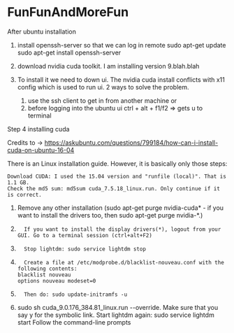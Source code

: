 # FunFunAndMoreFun

After ubuntu installation

1. install openssh-server so that we can log in remote
sudo apt-get update
sudo apt-get install openssh-server

2. download nvidia cuda toolkit. I am installing version 9.blah.blah

3. To install it we need to down ui. The nvidia cuda install conflicts with x11 config which is used to run ui.
	2 ways to solve the problem. 
	1. use the ssh client to get in from another machine or
	2. before logging into the ubuntu ui ctrl + alt + f1/f2 => gets u to terminal

Step 4 installing cuda

Credits to -> https://askubuntu.com/questions/799184/how-can-i-install-cuda-on-ubuntu-16-04

There is an Linux installation guide. However, it is basically only those steps:

    Download CUDA: I used the 15.04 version and "runfile (local)". That is 1.1 GB.
    Check the md5 sum: md5sum cuda_7.5.18_linux.run. Only continue if it is correct.
 1.   Remove any other installation (sudo apt-get purge nvidia-cuda* - if you want to install the drivers too, then sudo apt-get purge nvidia-*.)
 2.       If you want to install the display drivers(*), logout from your GUI. Go to a terminal session (ctrl+alt+F2)
 3.       Stop lightdm: sudo service lightdm stop
 4.       Create a file at /etc/modprobe.d/blacklist-nouveau.conf with the following contents: 
		blacklist nouveau
		options nouveau modeset=0
 5.       Then do: sudo update-initramfs -u
 6.   sudo sh cuda_9.0.176_384.81_linux.run --override. Make sure that you say y for the symbolic link.
        Start lightdm again: sudo service lightdm start
    Follow the command-line prompts


